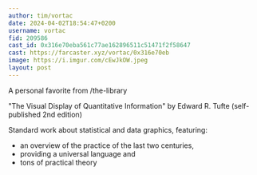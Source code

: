 ```yaml
---
author: tim/vortac
date: 2024-04-02T18:54:47+0200
username: vortac
fid: 209586
cast_id: 0x316e70eba561c77ae162896511c51471f2f58647
cast: https://farcaster.xyz/vortac/0x316e70eb
image: https://i.imgur.com/cEwJkOW.jpeg
layout: post
---
```


A personal favorite from /the-library

"The Visual Display of Quantitative Information" by Edward R. Tufte (self-published 2nd edition)

Standard work about statistical and data graphics, featuring:

- an overview of the practice of the last two centuries,
- providing a universal language and
- tons of practical theory

<img src='https://i.imgur.com/cEwJkOW.jpeg' alt='' referrerpolicy='no-referrer'/>
